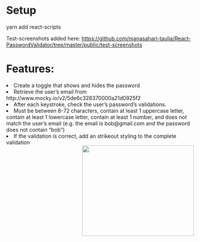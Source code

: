 # Setup

yarn add react-scripts

Test-screenshots added here: https://github.com/manasahari-taulia/React-PasswordValidator/tree/master/public/test-screenshots

# Features:

<li> Create a toggle that shows and hides the password </li>
<li> Retrieve the user’s email from http://www.mocky.io/v2/5de6c328370000a21d0925f2  </li>
<li> After each keystroke, check the user’s password’s validations.  </li>
<li> Must be between 8-72 characters, contain at least 1 uppercase letter, contain at
least 1 lowercase letter, contain at least 1 number, and does not match the
user’s email (e.g. the email is bob@gmail.com and the password does not
contain “bob”)  </li>
<li> If the validation is correct, add an strikeout styling to the complete validation  </li>

<img align="right" style="margin-left: 15px" width="300" height="243" src="src-misc/honeybadger1.jpg" />
